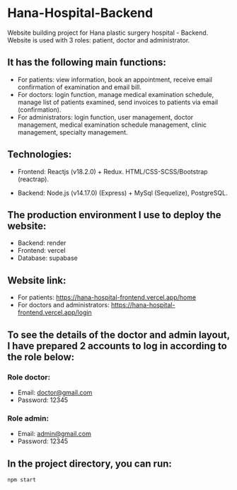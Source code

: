 # Hana-Hospital-Backend
Website building project for Hana plastic surgery hospital - Backend.
Website is used with 3 roles: patient, doctor and administrator.
## It has the following main functions:
- For patients: view information, book an appointment, receive email confirmation of examination and email bill.
- For doctors: login function, manage medical examination schedule, manage list of patients examined, send invoices to patients via email (confirmation).
- For administrators: login function, user management, doctor management, medical examination schedule management, clinic management, specialty management.
## Technologies:
- Frontend: Reactjs (v18.2.0) + Redux. HTML/CSS-SCSS/Bootstrap (reactrap).

- Backend: Node.js (v14.17.0) (Express) + MySql (Sequelize), PostgreSQL.
## The production environment I use to deploy the website:
- Backend: render
- Frontend: vercel
- Database: supabase
## Website link:
- For patients: https://hana-hospital-frontend.vercel.app/home
- For doctors and administrators: https://hana-hospital-frontend.vercel.app/login
## To see the details of the doctor and admin layout, I have prepared 2 accounts to log in according to the role below:
### Role doctor:
- Email: doctor@gmail.com
- Password: 12345
### Role admin:
- Email: admin@gmail.com
- Password: 12345
## In the project directory, you can run:
`npm start`